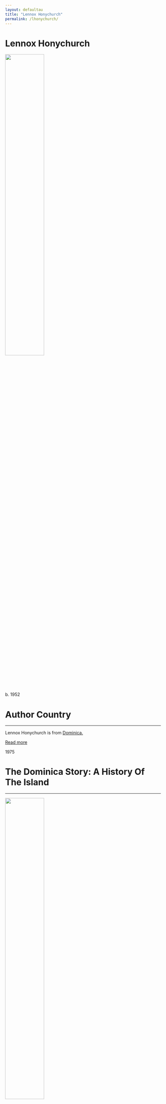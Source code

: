 ```yaml
---
layout: defaultau
title: "Lennox Honychurch"
permalink: /lhonychurch/
---
```

<!-- partial:index.partial.html -->
<div class="content">
    <h1>Lennox Honychurch</h1>
    <div class="quote">
        <div><img src="https://www.papillotepress.co.uk/wp-content/uploads/2021/03/Lennox-honychurch.jpg" height="50%" width = "50%" class="logo"></div>
    </div>
    <div class="timeline">
        <div style="padding-bottom:100px;"></div>
        <div class="block">
            <div class="date right"><p class="right">b. 1952</p></div>
            <div class="dot"></div>
            <div class="left first">
            <div class="author_country">
                <h1>Author Country</h1><hr>
<div class="aclocation"> <p> Lennox Honychurch is from <a href="{{ site.baseurl }}/10">Dominica.</a></p></div>
              <div class="acreadmore">  <a href="https://en.wikipedia.org/wiki/Lennox_Honychurch" target="_blank">Read more</a></div>
            </div>
            </div>
        </div>
        <div class="block">
            <div class="date left"><p class="left">1975</p></div>
            <div class="dot"></div>
            <div class="right">
                <h1>The Dominica Story: A History Of The Island</h1><hr>
                <p><img src="https://encrypted-tbn1.gstatic.com/images?q=tbn:ANd9GcQhG9beqNajK3pe1PaP00YqinOIQ0WPri-WOhhKb9sZ7yh2zfjQ" height="50%" width = "50%"></p>
                <p>
                Language: English<br/>
                Publisher: Macmillan Publishers<br/>
                Pub_location: New York, NY, United States<br/>
                Genre: Nonfiction</p>
            </div>
        </div>
        <div class="block">
            <div class="date right"><p class="right">1979</p></div>
            <div class="dot"></div>
            <div class="left hide">
                <h1>Green Triangles And Other Poems</h1><hr>
                <p><img src="https://scontent.fdcf1-1.fna.fbcdn.net/v/t1.6435-9/115837341_2112155928929445_8421729979938644784_n.jpg?stp=dst-jpg_p960x960&_nc_cat=111&ccb=1-7&_nc_sid=36a2c1&_nc_ohc=8VVGtrlNXPQAX_PwazI&_nc_ht=scontent.fdcf1-1.fna&oh=00_AfCNTEgpEYsbzurZYNHUPiK0nn7hULDMkYcXGkYLXcWTag&oe=63E4F95C" height="50%" width = "50%"></p>
                <p>
                Language: English<br/>
                Publisher: Lennox Honychurch<br/>
                Pub_location: Roseau, Dominica<br/>
                Genre: Poetry Collection</p>
            </div>
        </div>
        <div class="block">
            <div class="date left"><p class="left">1982</p></div>
            <div class="dot"></div>
            <div class="right hide">
                <h1>The Cabrits And Prince Rupert's Bay: History & Nature Notes</h1><hr>
                <p><img src="https://scontent.fdcf1-1.fna.fbcdn.net/v/t1.6435-9/182389328_2392590214219347_2152865672852461999_n.jpg?stp=dst-jpg_p960x960&_nc_cat=105&ccb=1-7&_nc_sid=36a2c1&_nc_ohc=rjD2Qno0fFcAX-NyIOt&_nc_ht=scontent.fdcf1-1.fna&oh=00_AfCRHNPpbCKaTpSfFsvlDJnbEONfgiusNcMjCrvoVBwTvQ&oe=63E4F615" height="50%" width = "50%"></p>
                <p>Language: English<br/>
                Publisher: Dominica Institute for the Arts<br/>
                Pub_location: Roseau, Dominica<br/>
                Genre: Nonfiction</p>
            </div>
        </div>
        <div class="block">
            <div class="date right"><p class="right">1982</p></div>
            <div class="dot"></div>
            <div class="left hide">
                <h1>Our Island Culture</h1><hr>
                <p><img src="https://pictures.abebooks.com/inventory/md/md31118893655.jpg" height="50%" width = "50%"></p>
                <p>
                Co-author: Mabel Caudeiron<br/>
                Language: English<br/>
                Publisher: Dominican National Cultural Council<br/>
                Pub_location: Roseau, Dominica<br/>
                Genre: Nonfiction</p>
            </div>
        </div>
        <div class="block">
            <div class="date right"><p class="right">1986</p></div>
            <div class="dot"></div>
            <div class="left hide">
                <h1>Caribbean Landmarks: Historic Events And Sites</h1><hr>
                <p><img src="https://pictures.abebooks.com/inventory/md/md30881607333.jpg" height="50%" width = "50%"></p>
                <p>
                Language: English<br/>
                Publisher: Nelson Caribbean<br/>
                Pub_location: Walton-on-Thames, England<br/>
                Genre: Nonfiction</p>
            </div>
        </div>
       <div class="block">
            <div class="date left"><p class="left">2011</p></div>
            <div class="dot"></div>
            <div class="right hide">
                <h1>The Archaeology Of Dominica</h1><hr>
                <p><img src="https://cdn.vectorstock.com/i/preview-1x/48/06/image-preview-icon-picture-placeholder-vector-31284806.jpg" height="50%" width = "50%"></p>
                <p>Language: English<br/>
                Publisher: Lennox Honychurch<br/>
                Pub_location: Roseau, Dominica<br/>
                Genre: Nonfiction</p>
            </div>
        </div>
        <div class="block">
            <div class="date right"><p class="right">2013</p></div>
            <div class="dot"></div>
            <div class="left hide">
                <h1>Dominica's Cabrits And Prince Rupert's Bay</h1><hr>
                <p><img src="http://news.gov.dm/images/stories/dr%20honychurch%20book.jpg" height="50%" width = "50%"></p>
                <p>Language: English<br/>
                Publisher: Island Heritage Initiatives<br/>
                Pub_location: Portsmouth, Dominica<br/>
                Genre: Nonfiction</p>
            </div>
        </div>
        <div class="block">
            <div class="date left"><p class="left">2014</p></div>
            <div class="dot"></div>
            <div class="right hide">
                <h1>Negre Mawon: The Fighting Maroons Of Dominica</h1><hr>
                <p><img src="https://visitdominica.files.wordpress.com/2014/07/negremawon1.jpg" height="50%" width = "50%"></p>
                <p>Language: English<br/>
                Publisher: Island Heritage Initiatives<br/>
                Pub_location: Portsmouth, Dominica<br/>
                Genre: Nonfiction</p>
            </div>
        </div>   
        <div class="block">
            <div class="date right"><p class="right">2019</p></div>
            <div class="dot"></div>
            <div class="left hide">
                <h1>In The Forests Of Freedom: The Fighting Maroons Of Dominica</h1><hr>
                <p><img src="https://encrypted-tbn2.gstatic.com/images?q=tbn:ANd9GcRb0FcQmkk4KjQGXIe85_vlzas9rlz7sf6xZPzsfgeeyFNfJKXV" height="50%" width = "50%"></p>
                <p>Language: English<br/>
                Publisher: University Press of Mississippi<br/>
                Pub_location: Jackson, MS, United States<br/>
                Genre: Nonfiction</p>
            </div>
        </div>
     <div style="padding-bottom:100px;"></div>
    </div>
</div>
  <!-- partial -->
<script src='https://cdnjs.cloudflare.com/ajax/libs/jquery/3.1.1/jquery.min.js'></script><script  src="{{ site.baseurl }}/assets/js/authorscript.js"></script>